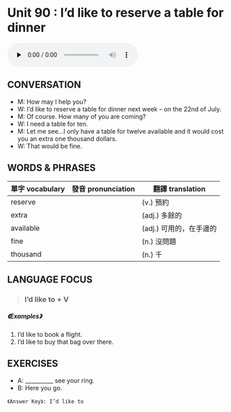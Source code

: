 # Unit 90 : I’d like to reserve a table for dinner

<audio controls preload="none">
  <source src="https://channelplus.ner.gov.tw/api/audio/5ad2e639f95e3500064f4352">
</audio>

## CONVERSATION
* M: How may I help you? 
* W: I’d like to reserve a table for dinner next week – on the 22nd of July. 
* M: Of course. How many of you are coming? 
* W: I need a table for ten. 
* M: Let me see…I only have a table for twelve available and it would cost you an extra one thousand dollars. 
* W: That would be fine.

## WORDS & PHRASES
單字 vocabulary|發音 pronunciation|翻譯 translation
---|---|---
reserve||(v.) 預約
extra||(adj.) 多餘的
available||(adj.) 可用的，在手邊的
fine||(n.) 沒問題
thousand||(n.) 千

## LANGUAGE FOCUS 
> <h3>I’d like to + V</h3>

##### 《Examples》
1. I’d like to book a flight.
2. I’d like to buy that bag over there.

## EXERCISES 
* A: __________ see your ring.
* B: Here you go.

`《Answer Key》: I’d like to`